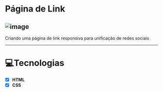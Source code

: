 # Página de Link 

![image](https://user-images.githubusercontent.com/70205320/162636253-c03d0a97-117b-4b31-a95f-584a1542acf3.png)
---

<p>Criando uma página de link responsiva para unificação de redes sociais</p>

---
 # 💻Tecnologias
- [x] **HTML**
- [x] **CSS**
